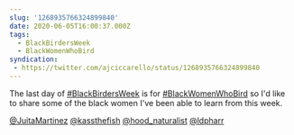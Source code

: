 ```yaml
---
slug: '1268935766324899840'
date: 2020-06-05T16:00:37.000Z
tags:
  - BlackBirdersWeek
  - BlackWomenWhoBird
syndication:
 - https://twitter.com/ajciccarello/status/1268935766324899840
---
```


The last day of [#BlackBirdersWeek](/posts/tags/BlackBirdersWeek) is for [#BlackWomenWhoBird](/posts/tags/BlackWomenWhoBird) so I'd like to share some of the black women I've been able to learn from this week.

[@JuitaMartinez](https://twitter.com/JuitaMartinez)
[@kassthefish](https://twitter.com/kassthefish)
[@hood_naturalist](https://twitter.com/hood_naturalist)
[@ldpharr](https://twitter.com/ldpharr)
